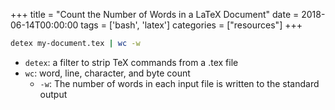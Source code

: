 +++
title = "Count the Number of Words in a LaTeX Document"
date = 2018-06-14T00:00:00
tags = ['bash', 'latex']
categories = ["resources"]
+++


```bash
detex my-document.tex | wc -w
```
- `detex`: a filter to strip TeX commands from a .tex file
- `wc`: word, line, character, and byte count
    - `-w`: The number of words in each input file is written to the standard output
